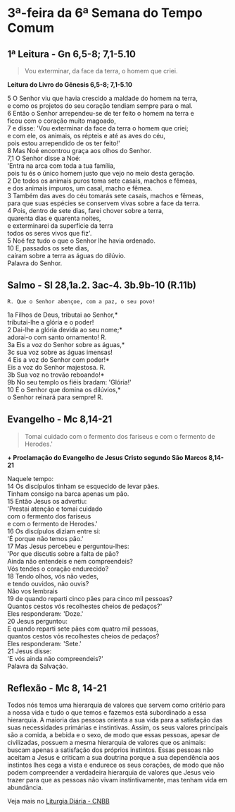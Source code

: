 # 3ª-feira da 6ª Semana do Tempo Comum

## 1ª Leitura - Gn 6,5-8; 7,1-5.10

> Vou exterminar, da face da terra, o homem que criei.

**Leitura do Livro do Gênesis 6,5-8; 7,1-5.10**

5 O Senhor viu que havia crescido a maldade do homem na terra,   
 e como os projetos do seu coração tendiam sempre para o mal.    
6 Então o Senhor arrependeu-se de ter feito o homem na terra e   
 ficou com o coração muito magoado,    
7 e disse: 'Vou exterminar da face da terra o homem que criei;   
 e com ele, os animais, os répteis e até as aves do céu,   
 pois estou arrependido de os ter feito!'    
8 Mas Noé encontrou graça aos olhos do Senhor.    
7,1 O Senhor disse a Noé:   
 'Entra na arca com toda a tua família,   
 pois tu és o único homem justo que vejo no meio desta geração.    
2 De todos os animais puros toma sete casais, machos e fêmeas,   
 e dos animais impuros, um casal, macho e fêmea.    
3 Também das aves do céu tomarás sete casais, machos e fêmeas,   
 para que suas espécies se conservem vivas sobre a face da terra.    
4 Pois, dentro de sete dias, farei chover sobre a terra,   
 quarenta dias e quarenta noites,   
 e exterminarei da superfície da terra   
 todos os seres vivos que fiz'.    
5 Noé fez tudo o que o Senhor lhe havia ordenado.    
10 E, passados os sete dias,   
 caíram sobre a terra as águas do dilúvio.   
 Palavra do Senhor.

## Salmo - Sl 28,1a.2. 3ac-4. 3b.9b-10 (R.11b)

`R. Que o Senhor abençoe, com a paz, o seu povo!`

1a Filhos de Deus, tributai ao Senhor,*   
 tributai-lhe a glória e o poder!    
2 Dai-lhe a glória devida ao seu nome;*   
 adorai-o com santo ornamento! R.    
3a Eis a voz do Senhor sobre as águas,*    
3c sua voz sobre as águas imensas!    
4 Eis a voz do Senhor com poder!*   
 Eis a voz do Senhor majestosa. R.    
3b Sua voz no trovão reboando!*    
9b No seu templo os fiéis bradam: 'Glória!'    
10 É o Senhor que domina os dilúvios,*   
 o Senhor reinará para sempre! R.

## Evangelho - Mc 8,14-21

> Tomai cuidado com o fermento dos fariseus e com o fermento de Herodes.'

**+ Proclamação do Evangelho de Jesus Cristo segundo São Marcos  8,14-21**

Naquele tempo:    
14 Os discípulos tinham se esquecido de levar pães.   
 Tinham consigo na barca apenas um pão.    
15 Então Jesus os advertiu:   
 'Prestai atenção e tomai cuidado   
 com o fermento dos fariseus   
 e com o fermento de Herodes.'    
16 Os discípulos diziam entre si:   
 'É porque não temos pão.'    
17 Mas Jesus percebeu e perguntou-lhes:   
 'Por que discutis sobre a falta de pão?   
 Ainda não entendeis e nem compreendeis?   
 Vós tendes o coração endurecido?    
18 Tendo olhos, vós não vedes,   
 e tendo ouvidos, não ouvis?   
 Não vos lembrais    
19 de quando reparti cinco pães para cinco mil pessoas?   
 Quantos cestos vós recolhestes cheios de pedaços?'   
 Eles responderam: 'Doze.'    
20 Jesus perguntou:   
 E quando reparti sete pães com quatro mil pessoas,   
 quantos cestos vós recolhestes cheios de pedaços?   
 Eles responderam: 'Sete.'    
21 Jesus disse:   
 'E vós ainda não compreendeis?'   
 Palavra da Salvação.

## Reflexão - Mc 8, 14-21

Todos nós temos uma hierarquia de valores que servem como critério para a nossa vida e tudo o que temos e fazemos está subordinado a essa hierarquia. A maioria das pessoas orienta a sua vida para a satisfação das suas necessidades primárias e instintivas. Assim, os seus valores principais são a comida, a bebida e o sexo, de modo que essas pessoas, apesar de civilizadas, possuem a mesma hierarquia de valores que os animais: buscam apenas a satisfação dos próprios instintos. Essas pessoas não aceitam a Jesus e criticam a sua doutrina porque a sua dependência aos instintos lhes cega a vista e endurece os seus corações, de modo que não podem compreender a verdadeira hierarquia de valores que Jesus veio trazer para que as pessoas não vivam instintivamente, mas tenham vida em abundância.

Veja mais no [Liturgia Diária - CNBB](http://liturgiadiaria.cnbb.org.br/app/user/user/UserView.php?ano=2017&mes=2&dia=14)